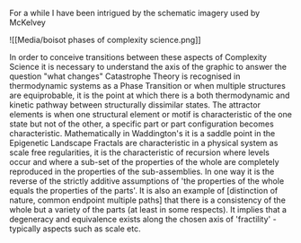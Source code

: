 For a while I have been intrigued by the schematic imagery used by McKelvey

![[Media/boisot phases of complexity science.png]] 

In order to conceive transitions between these aspects of Complexity Science it is necessary to understand the axis of the graphic to answer the question "what changes"
Catastrophe Theory is recognised in thermodynamic systems as a Phase Transition or when multiple structures are equiprobable, it is the point at which there is a both thermodynamic and kinetic pathway between structurally dissimilar states. The attractor elements is when one structural element or motif is characteristic of the one state but not of the other, a specific part or part configuration becomes characteristic. Mathematically in Waddington's it is a saddle point in the Epigenetic Landscape
Fractals are characteristic in a physical system as scale free regularities, it is the characteristic of recursion where levels occur and where a sub-set of the properties of the whole are completely reproduced in the properties of the sub-assemblies. In one way it is the reverse of the strictly additive assumptions of 'the properties of the whole equals the properties of the parts'. It is also an example of [distinction of nature, common endpoint multiple paths] that there is a consistency of the whole but a variety of the parts (at least in some respects). It implies that a degeneracy and equivalence exists along the chosen axis of 'fractility' - typically aspects such as scale etc. 